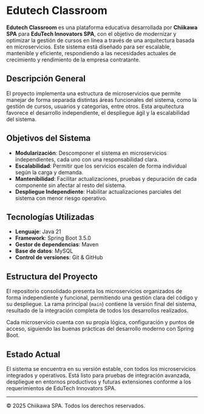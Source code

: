 # Edutech Classroom

**Edutech Classroom** es una plataforma educativa desarrollada por **Chiikawa SPA** para **EduTech Innovators SPA**, con el objetivo de modernizar y optimizar la gestión de cursos en línea a través de una arquitectura basada en microservicios. Este sistema está diseñado para ser escalable, mantenible y eficiente, respondiendo a las necesidades actuales de crecimiento y rendimiento de la empresa contratante.

## Descripción General

El proyecto implementa una estructura de microservicios que permite manejar de forma separada distintas áreas funcionales del sistema, como la gestión de cursos, usuarios y categorías, entre otros. Esta arquitectura favorece el desarrollo independiente, el despliegue ágil y la escalabilidad del sistema.

## Objetivos del Sistema

- **Modularización**: Descomponer el sistema en microservicios independientes, cada uno con una responsabilidad clara.
- **Escalabilidad**: Permitir que los servicios escalen de forma individual según la carga y demanda.
- **Mantenibilidad**: Facilitar actualizaciones, pruebas y depuración de cada componente sin afectar al resto del sistema.
- **Despliegue Independiente**: Habilitar actualizaciones parciales del sistema con menor riesgo operativo.

## Tecnologías Utilizadas

- **Lenguaje**: Java 21
- **Framework**: Spring Boot 3.5.0
- **Gestor de dependencias**: Maven
- **Base de datos**: MySQL
- **Control de versiones**: Git & GitHub

## Estructura del Proyecto

El repositorio consolidado presenta los microservicios organizados de forma independiente y funcional, permitiendo una gestión clara del código y su despliegue. La rama principal (`main`) contiene la versión final del sistema, resultado de la integración completa de todos los desarrollos realizados.

Cada microservicio cuenta con su propia lógica, configuración y puntos de acceso, siguiendo las buenas prácticas del desarrollo moderno con Spring Boot.

## Estado Actual

El sistema se encuentra en su versión estable, con todos los microservicios integrados y operativos. Está listo para pruebas de integración avanzada, despliegue en entornos productivos y futuras extensiones conforme a los requerimientos de EduTech Innovators SPA.

---

© 2025 Chiikawa SPA. Todos los derechos reservados.
